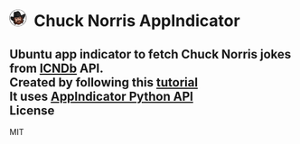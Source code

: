 <img src="https://github.com/praharshjain/chucknorris-indicator/blob/master/icon.png" width="30">&nbsp;&nbsp;Chuck Norris AppIndicator
==========
Ubuntu app indicator to fetch Chuck Norris jokes from [ICNDb](http://www.icndb.com) API.  
Created by following this [tutorial](http://candidtim.github.io/appindicator/2014/09/13/ubuntu-appindicator-step-by-step.html)  
It uses [AppIndicator Python API](https://developer.ubuntu.com/api/devel/ubuntu-13.10/python/AppIndicator3-0.1.html)  
License
----------------
MIT
